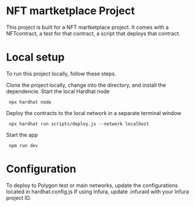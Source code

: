# NFT martketplace Project

This project is built for a NFT martketplace project. It comes with a NFTcontract, a test for that contract, a script that deploys that contract.



# Local setup
To run this project locally, follow these steps.

Clone the project locally, change into the directory, and install the dependencie.
Start the local Hardhat node

``` npx hardhat node```

Deploy the contracts to the local network in a separate terminal window

``` npx hardhat run scripts/deploy.js --network localhost```

Start the app

``` npm run dev```

# Configuration
To deploy to Polygon test or main networks, update the configurations located in hardhat.config.js
If using Infura, update .infuraid with your Infura project ID.

